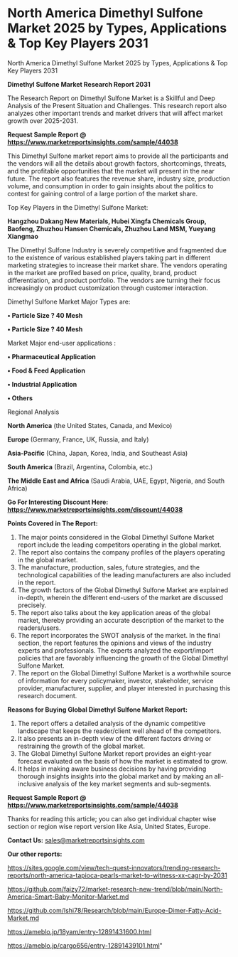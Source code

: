 # North America Dimethyl Sulfone Market 2025 by Types, Applications & Top Key Players 2031
North America Dimethyl Sulfone Market 2025 by Types, Applications & Top Key Players 2031

<strong>Dimethyl Sulfone Market Research Report 2031</strong>

The Research Report on Dimethyl Sulfone Market is a Skillful and Deep Analysis of the Present Situation and Challenges. This research report also analyzes other important trends and market drivers that will affect market growth over 2025-2031.

<strong>Request Sample Report @ <a href=https://www.marketreportsinsights.com/sample/44038>https://www.marketreportsinsights.com/sample/44038</a></strong>

This Dimethyl Sulfone market report aims to provide all the participants and the vendors will all the details about growth factors, shortcomings, threats, and the profitable opportunities that the market will present in the near future. The report also features the revenue share, industry size, production volume, and consumption in order to gain insights about the politics to contest for gaining control of a large portion of the market share.

Top Key Players in the Dimethyl Sulfone Market:

<strong>Hangzhou Dakang New Materials, Hubei Xingfa Chemicals Group, Baofeng, Zhuzhou Hansen Chemicals, Zhuzhou Land MSM, Yueyang Xiangmao</strong>

The Dimethyl Sulfone Industry is severely competitive and fragmented due to the existence of various established players taking part in different marketing strategies to increase their market share. The vendors operating in the market are profiled based on price, quality, brand, product differentiation, and product portfolio. The vendors are turning their focus increasingly on product customization through customer interaction.

Dimethyl Sulfone Market Major Types are:

<strong>•  Particle Size ? 40 Mesh

•  Particle Size ? 40 Mesh</strong>

Market Major end-user applications :

<strong>•  Pharmaceutical Application

•  Food & Feed Application

•  Industrial Application

•  Others</strong>

Regional Analysis

</u><strong><b>North America</b></strong> (the United States, Canada, and Mexico)

<strong><b>Europe </b></strong>(Germany, France, UK, Russia, and Italy)

<strong><b>Asia-Pacific</b></strong> (China, Japan, Korea, India, and Southeast Asia)

<strong><b>South America</b></strong> (Brazil, Argentina, Colombia, etc.)

<strong><b>The Middle East and Africa</b></strong> (Saudi Arabia, UAE, Egypt, Nigeria, and South Africa)

<strong>Go For Interesting Discount Here: <a href=https://www.marketreportsinsights.com/discount/44038>https://www.marketreportsinsights.com/discount/44038</a></strong>

<strong>Points Covered in The Report:</strong>
<ol>
  <li>The major points considered in the Global Dimethyl Sulfone Market report include the leading competitors operating in the global market.</li>
  <li>The report also contains the company profiles of the players operating in the global market.</li>
  <li>The manufacture, production, sales, future strategies, and the technological capabilities of the leading manufacturers are also included in the report.</li>
  <li>The growth factors of the Global Dimethyl Sulfone Market are explained in-depth, wherein the different end-users of the market are discussed precisely.</li>
  <li>The report also talks about the key application areas of the global market, thereby providing an accurate description of the market to the readers/users.</li>
  <li>The report incorporates the SWOT analysis of the market. In the final section, the report features the opinions and views of the industry experts and professionals. The experts analyzed the export/import policies that are favorably influencing the growth of the Global Dimethyl Sulfone Market.</li>
  <li>The report on the Global Dimethyl Sulfone Market is a worthwhile source of information for every policymaker, investor, stakeholder, service provider, manufacturer, supplier, and player interested in purchasing this research document.</li>
</ol>
<strong>Reasons for Buying Global Dimethyl Sulfone Market Report:</strong>

<ol>
  <li>The report offers a detailed analysis of the dynamic competitive landscape that keeps the reader/client well ahead of the competitors.</li>
  <li>It also presents an in-depth view of the different factors driving or restraining the growth of the global market.</li>
  <li>The Global Dimethyl Sulfone Market report provides an eight-year forecast evaluated on the basis of how the market is estimated to grow.</li>
  <li>It helps in making aware business decisions by having providing thorough insights insights into the global market and by making an all-inclusive analysis of the key market segments and sub-segments.</li>
</ol>
<strong>Request Sample Report @ <a href=https://www.marketreportsinsights.com/sample/44038>https://www.marketreportsinsights.com/sample/44038</a></strong>


Thanks for reading this article; you can also get individual chapter wise section or region wise report version like Asia, United States, Europe.

<strong>Contact Us:</strong>
sales@marketreportsinsights.com

<strong>Our other reports:</strong>

<a href=https://sites.google.com/view/tech-quest-innovators/trending-research-reports/north-america-tapioca-pearls-market-to-witness-xx-cagr-by-2031>https://sites.google.com/view/tech-quest-innovators/trending-research-reports/north-america-tapioca-pearls-market-to-witness-xx-cagr-by-2031</a>

<a href=https://github.com/faizy72/market-research-new-trend/blob/main/North-America-Smart-Baby-Monitor-Market.md>https://github.com/faizy72/market-research-new-trend/blob/main/North-America-Smart-Baby-Monitor-Market.md</a>

<a href=https://github.com/Ishi78/Research/blob/main/Europe-Dimer-Fatty-Acid-Market.md>https://github.com/Ishi78/Research/blob/main/Europe-Dimer-Fatty-Acid-Market.md</a>

<a href=https://ameblo.jp/18yam/entry-12891431600.html>https://ameblo.jp/18yam/entry-12891431600.html</a>

<a href=https://ameblo.jp/cargo656/entry-12891439101.html>https://ameblo.jp/cargo656/entry-12891439101.html</a>"
